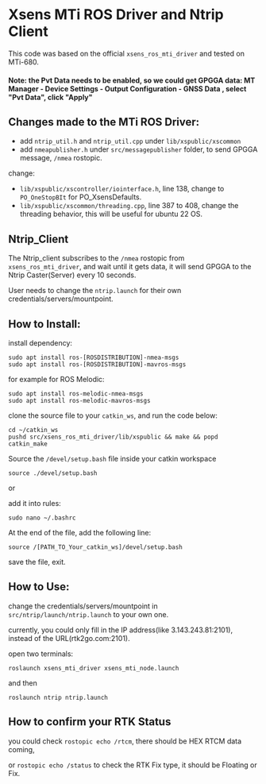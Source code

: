
# Xsens MTi ROS Driver and Ntrip Client

This code was based on the official ``xsens_ros_mti_driver`` and tested on MTi-680.
#### Note: the Pvt Data needs to be enabled, so we could get GPGGA data: MT Manager - Device Settings - Output Configuration - GNSS Data , select "Pvt Data", click "Apply"

## Changes made to the MTi ROS Driver:

 - add ``ntrip_util.h`` and ``ntrip_util.cpp`` under ``lib/xspublic/xscommon``
 - add ``nmeapublisher.h`` under ``src/messagepublisher`` folder, to send GPGGA message, ``/nmea`` rostopic.

change:
 - ``lib/xspublic/xscontroller/iointerface.h``, line 138, change to ``PO_OneStopBIt`` for PO_XsensDefaults.
 - ``lib/xspublic/xscommon/threading.cpp``, line 387 to 408, change the threading behavior, this will be useful for ubuntu 22 OS.

## Ntrip_Client
The Ntrip_client subscribes to the ``/nmea`` rostopic from ``xsens_ros_mti_driver``, and wait until it gets data, it will send GPGGA to the Ntrip Caster(Server) every 10 seconds.

User needs to change the ``ntrip.launch`` for their own credentials/servers/mountpoint. 

## How to Install:
install dependency:
```
sudo apt install ros-[ROSDISTRIBUTION]-nmea-msgs
sudo apt install ros-[ROSDISTRIBUTION]-mavros-msgs
```
for example for ROS Melodic:
```
sudo apt install ros-melodic-nmea-msgs
sudo apt install ros-melodic-mavros-msgs
```

clone the source file to your ``catkin_ws``, and run the code below:
```
cd ~/catkin_ws
pushd src/xsens_ros_mti_driver/lib/xspublic && make && popd
catkin_make
```
Source the ``/devel/setup.bash`` file inside your catkin workspace
```
source ./devel/setup.bash
```
or 

add it into rules:
```
sudo nano ~/.bashrc
```
At the end of the file, add the following line:
```
source /[PATH_TO_Your_catkin_ws]/devel/setup.bash
```
save the file, exit.

## How to Use:
change the credentials/servers/mountpoint in ``src/ntrip/launch/ntrip.launch`` to your own one.

currently, you could only fill in the IP address(like 3.143.243.81:2101), instead of the URL(rtk2go.com:2101).


open two terminals:
```
roslaunch xsens_mti_driver xsens_mti_node.launch
```
and then
```
roslaunch ntrip ntrip.launch
```

## How to confirm your RTK Status

you could check ``rostopic echo /rtcm``, there should be HEX RTCM data coming,

or ``rostopic echo /status`` to check the RTK Fix type, it should be Floating or Fix.

